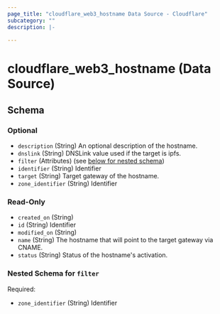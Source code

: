 ```yaml
---
page_title: "cloudflare_web3_hostname Data Source - Cloudflare"
subcategory: ""
description: |-
  
---
```


# cloudflare_web3_hostname (Data Source)




<!-- schema generated by tfplugindocs -->
## Schema

### Optional

- `description` (String) An optional description of the hostname.
- `dnslink` (String) DNSLink value used if the target is ipfs.
- `filter` (Attributes) (see [below for nested schema](#nestedatt--filter))
- `identifier` (String) Identifier
- `target` (String) Target gateway of the hostname.
- `zone_identifier` (String) Identifier

### Read-Only

- `created_on` (String)
- `id` (String) Identifier
- `modified_on` (String)
- `name` (String) The hostname that will point to the target gateway via CNAME.
- `status` (String) Status of the hostname's activation.

<a id="nestedatt--filter"></a>
### Nested Schema for `filter`

Required:

- `zone_identifier` (String) Identifier



